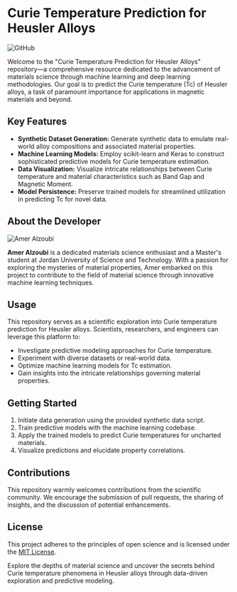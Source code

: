 # Curie Temperature Prediction for Heusler Alloys

![GitHub](https://img.shields.io/github/license/your-username/Curie-Temperature-Prediction-Heusler-Alloys)

Welcome to the "Curie Temperature Prediction for Heusler Alloys" repository—a comprehensive resource dedicated to the advancement of materials science through machine learning and deep learning methodologies. Our goal is to predict the Curie temperature (Tc) of Heusler alloys, a task of paramount importance for applications in magnetic materials and beyond.

## Key Features
- **Synthetic Dataset Generation:** Generate synthetic data to emulate real-world alloy compositions and associated material properties.
- **Machine Learning Models:** Employ scikit-learn and Keras to construct sophisticated predictive models for Curie temperature estimation.
- **Data Visualization:** Visualize intricate relationships between Curie temperature and material characteristics such as Band Gap and Magnetic Moment.
- **Model Persistence:** Preserve trained models for streamlined utilization in predicting Tc for novel data.

## About the Developer
![Amer Alzoubi](your-profile-picture-url)

**Amer Alzoubi** is a dedicated materials science enthusiast and a Master's student at Jordan University of Science and Technology. With a passion for exploring the mysteries of material properties, Amer embarked on this project to contribute to the field of material science through innovative machine learning techniques.

## Usage
This repository serves as a scientific exploration into Curie temperature prediction for Heusler alloys. Scientists, researchers, and engineers can leverage this platform to:
- Investigate predictive modeling approaches for Curie temperature.
- Experiment with diverse datasets or real-world data.
- Optimize machine learning models for Tc estimation.
- Gain insights into the intricate relationships governing material properties.

## Getting Started
1. Initiate data generation using the provided synthetic data script.
2. Train predictive models with the machine learning codebase.
3. Apply the trained models to predict Curie temperatures for uncharted materials.
4. Visualize predictions and elucidate property correlations.

## Contributions
This repository warmly welcomes contributions from the scientific community. We encourage the submission of pull requests, the sharing of insights, and the discussion of potential enhancements.

## License
This project adheres to the principles of open science and is licensed under the [MIT License](LICENSE).

Explore the depths of material science and uncover the secrets behind Curie temperature phenomena in Heusler alloys through data-driven exploration and predictive modeling.

